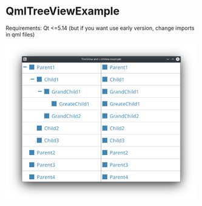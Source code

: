 # QmlTreeViewExample

Requirements:
Qt <=5.14 (but if you want use early version, change imports in qml files)

![Image alt](https://github.com/ArtifeksNN/QmlTreeViewExample/blob/master/TreeListViewExample.png)
